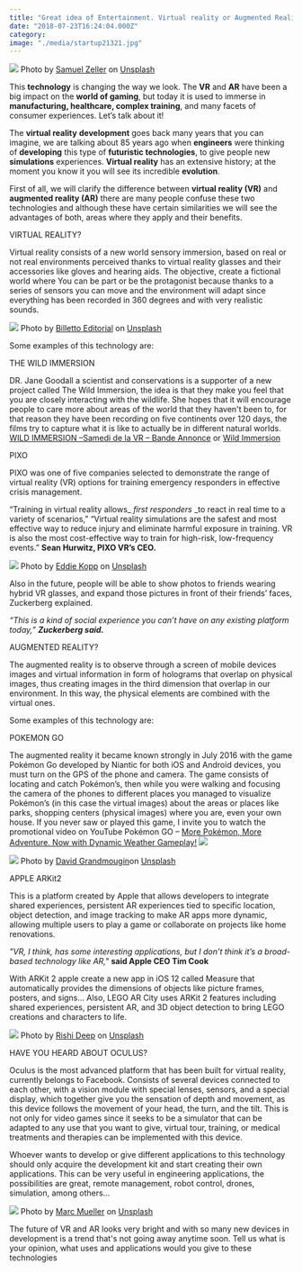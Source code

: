 ```yaml
---
title: "Great idea of Entertainment. Virtual reality or Augmented Reality!"
date: "2018-07-23T16:24:04.000Z"
category:
image: "./media/startup21321.jpg"
---
```


<image src="./media/image2464646jk.jpg"></image>
<credits>Photo by [Samuel Zeller](https://unsplash.com/photos/VK284NKoAVU?utm_source=unsplash&utm_medium=referral&utm_content=creditCopyText) on [Unsplash](https://unsplash.com/search/photos/vr?utm_source=unsplash&utm_medium=referral&utm_content=creditCopyText)</credits>

This **technology** is changing the way we look. The **VR** and **AR** have been a big impact on the **world of gaming**, but today it is used to immerse in **manufacturing, healthcare, complex training**, and many facets of consumer experiences. Let’s talk about it! 

The **virtual reality** **development** goes back many years that you can imagine, we are talking about 85 years ago when **engineers** were thinking of **developing** this type of **futuristic technologies**, to give people new **simulations** experiences. **Virtual reality** has an extensive history; at the moment you know it you will see its incredible **evolution**. 

First of all, we will clarify the difference between **virtual reality (VR)** and **augmented reality (AR)** there are many people confuse these two technologies and although these have certain similarities we will see the advantages of both, areas where they apply and their benefits.

<title-4>VIRTUAL REALITY?</title-4>

Virtual reality consists of a new world sensory immersion, based on real or not real environments perceived thanks to virtual reality glasses and their accessories like gloves and hearing aids. The objective, create a fictional world where You can be part or be the protagonist because thanks to a series of sensors you can move and the environment will adapt since everything has been recorded in 360 degrees and with very realistic sounds. 

<image src="./media/image321321321dsaas.jpg"></image>
<credits>Photo by [Billetto Editorial](https://unsplash.com/photos/YvLd3xbo0ac?utm_source=unsplash&utm_medium=referral&utm_content=creditCopyText) on [Unsplash](https://unsplash.com/search/photos/vr?utm_source=unsplash&utm_medium=referral&utm_content=creditCopyText)<credits>

Some examples of this technology are:

<title-4>THE WILD IMMERSION</title-4>

DR. Jane Goodall a scientist and conservations is a supporter of a new project called The Wild Immersion, the idea is that they make you feel that you are closely interacting with the wildlife. She hopes that it will encourage people to care more about areas of the world that they haven't been to, for that reason they have been recording on five continents over 120 days, the films try to capture what it is like to actually be in different natural worlds. [WILD IMMERSION –Samedi de la VR – Bande Annonce](https://youtu.be/8EeqEG7FvEk) or [Wild Immersion](https://youtu.be/fHhakHLLcX4)

<title-4>PIXO</title-4>

PIXO was one of five companies selected to demonstrate the range of virtual reality (VR) options for training emergency responders in effective crisis management.

<block-quote>“Training in virtual reality allows_ _first responders_ _to react in real time to a variety of scenarios,” “Virtual reality simulations are the safest and most effective way to reduce injury and eliminate harmful exposure in training. VR is also the most cost-effective way to train for high-risk, low-frequency events.” 
**Sean Hurwitz, PIXO VR’s CEO.**</block-quote> 

<image src="./media/image521sda21.jpg"></image>
<credits>Photo by [Eddie Kopp](https://unsplash.com/photos/ZkRVjJivs9Q?utm_source=unsplash&utm_medium=referral&utm_content=creditCopyText) on [Unsplash](https://unsplash.com/search/photos/vr?utm_source=unsplash&utm_medium=referral&utm_content=creditCopyText)</credits>

Also in the future, people will be able to show photos to friends wearing hybrid VR glasses, and expand those pictures in front of their friends’ faces, Zuckerberg explained.

<block-quote>_“This is a kind of social experience you can’t have on any existing platform today,”_ **_Zuckerberg said._**</block-quote> 

<title-4>AUGMENTED REALITY?</title-4>

The augmented reality is to observe through a screen of mobile devices images and virtual information in form of holograms that overlap on physical images, thus creating images in the third dimension that overlap in our environment. In this way, the physical elements are combined with the virtual ones. 
  
Some examples of this technology are:

<title-6>POKEMON GO</title-6>

The augmented reality it became known strongly in July 2016 with the game Pokémon Go developed by Niantic for both iOS and Android devices, you must turn on the GPS of the phone and camera. The game consists of locating and catch Pokémon’s, then while you were walking and focusing the camera of the phones to different places you managed to visualize Pokémon’s (in this case the virtual images) about the areas or places like parks, shopping centers (physical images) where you are, even your own house. If you never saw or played this game, I invite you to watch the promotional video on YouTube Pokémon GO – [More Pokémon, More Adventure. Now with Dynamic Weather Gameplay!](https://youtu.be/dUztYCMZYls) ![](media/a4c02fb6-ca5d-49eb-880d-4e5eae5ff56d.jpg)

<image src="./media/imagepokemon.jpg"></image>
<credits>Photo by [David Grandmougin](https://unsplash.com/photos/Am1io6KusFM?utm_source=unsplash&utm_medium=referral&utm_content=creditCopyText)on [Unsplash](https://unsplash.com/search/photos/pokemon-go?utm_source=unsplash&utm_medium=referral&utm_content=creditCopyText)</credits>

<title-6>APPLE ARKit2</title-6>

This is a platform created by Apple that allows developers to integrate shared experiences, persistent AR experiences tied to specific location, object detection, and image tracking to make AR apps more dynamic, allowing multiple users to play a game or collaborate on projects like home renovations.

<block-quote>_"VR, I think, has some interesting applications, but I don’t think it’s a broad-based technology like AR,"_ **said Apple CEO Tim Cook**</block-quote> 

With ARKit 2 apple create a new app in iOS 12 called Measure that automatically provides the dimensions of objects like picture frames, posters, and signs… Also, LEGO AR City uses ARKit 2 features including shared experiences, persistent AR, and 3D object detection to bring LEGO creations and characters to life.

<image src="./media/image4apple.jpg"></image>
<credits>Photo by [Rishi Deep](https://unsplash.com/photos/QtnUbHeiOE0?utm_source=unsplash&utm_medium=referral&utm_content=creditCopyText) on [Unsplash](https://unsplash.com/?utm_source=unsplash&utm_medium=referral&utm_content=creditCopyText)</credits>

<title-6>HAVE YOU HEARD ABOUT OCULUS?</title-6>

Oculus is the most advanced platform that has been built for virtual reality, currently belongs to Facebook. Consists of several devices connected to each other, with a vision module with special lenses, sensors, and a special display, which together give you the sensation of depth and movement, as this device follows the movement of your head, the turn, and the tilt. This is not only for video games since it seeks to be a simulator that can be adapted to any use that you want to give, virtual tour, training, or medical treatments and therapies can be implemented with this device. 

Whoever wants to develop or give different applications to this technology should only acquire the development kit and start creating their own applications. This can be very useful in engineering applications, the possibilities are great, remote management, robot control, drones, simulation, among others...

<image src="./media/image612312.jpg"></image>
<credits>Photo by [Marc Mueller](https://unsplash.com/photos/a2qx_2xhPnM?utm_source=unsplash&utm_medium=referral&utm_content=creditCopyText) on [Unsplash](https://unsplash.com/search/photos/vr?utm_source=unsplash&utm_medium=referral&utm_content=creditCopyText)</credits>

The future of VR and AR looks very bright and with so many new devices in development is a trend that's not going away anytime soon. Tell us what is your opinion, what uses and applications would you give to these technologies